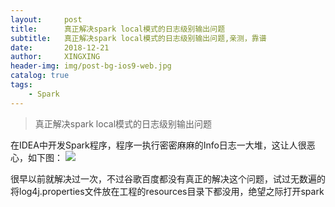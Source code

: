 ```yaml
---
layout:     post
title:      真正解决spark local模式的日志级别输出问题
subtitle:   真正解决spark local模式的日志级别输出问题,亲测，靠谱
date:       2018-12-21
author:     XINGXING
header-img: img/post-bg-ios9-web.jpg
catalog: true
tags:
    - Spark
---
```


>
>真正解决spark local模式的日志级别输出问题
> 

在IDEA中开发Spark程序，程序一执行密密麻麻的Info日志一大堆，这让人很恶心，如下图：
![](https://ws3.sinaimg.cn/large/006tNbRwgy1fyedm312lej32d00mi77j.jpg)


很早以前就解决过一次，不过谷歌百度都没有真正的解决这个问题，试过无数遍的将log4j.properties文件放在工程的resources目录下都没用，绝望之际打开spark
